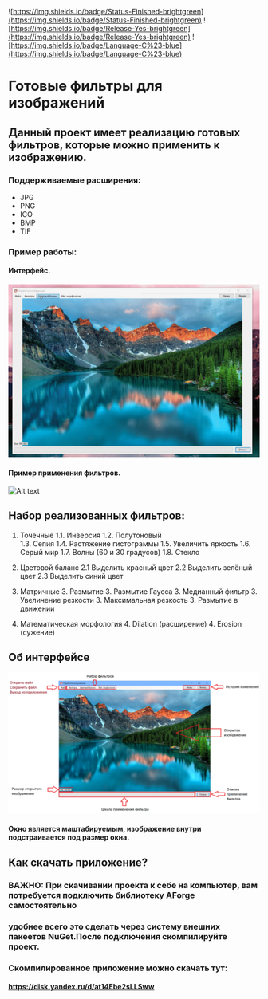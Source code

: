 ![https://img.shields.io/badge/Status-Finished-brightgreen](https://img.shields.io/badge/Status-Finished-brightgreen) ![https://img.shields.io/badge/Release-Yes-brightgreen](https://img.shields.io/badge/Release-Yes-brightgreen) ![https://img.shields.io/badge/Language-C%23-blue](https://img.shields.io/badge/Language-C%23-blue)

# Готовые фильтры для изображений

## Данный проект имеет реализацию готовых фильтров, которые можно применить к изображению.

### Поддерживаемые расширения:
* JPG
* PNG	
* ICO	
* BMP
* TIF

### Пример работы:

#### Интерфейс. 
 
![Alt text](gif/menu.gif)
 
#### Пример применения фильтров. 
 
![Alt text](gif/exampleWork.gif)
 
 
## Набор реализованных фильтров:

1. Точечные
	1.1. Инверсия
	1.2. Полутоновый		
	1.3. Сепия
	1.4. Растяжение гистограммы
	1.5. Увеличить яркость
	1.6. Серый мир
	1.7. Волны (60 и 30 градусов)
	1.8. Стекло
	
2. Цветовой баланс
	2.1 Выделить красный цвет
	2.2 Выделить зелёный цвет
	2.3 Выделить синий цвет
		
3. Матричные
	3. Размытие
	3. Размытие Гаусса
	3. Медианный фильтр
	3. Увеличение резкости
	3. Максимальная резкость
	3. Размытие в движении
		
4. Математическая морфология
	4. Dilation (расширение) 
	4. Erosion	(сужение)

## Об интерфейсе

 ![Alt text](DescriptionInterface.png)
 
#### Окно является маштабируемым, изображение внутри подстраивается под размер окна.
 

## Как скачать приложение?

### ВАЖНО: При скачивании проекта к себе на компьютер, вам потребуется подключить библиотеку AForge самостоятельно

### удобнее всего это сделать через систему внешних пакеетов NuGet.После подключения скомпилируйте проект.

### Скомпилированное приложение можно скачать тут:

#### <https://disk.yandex.ru/d/at14Ebe2sLLSww>
		
	
